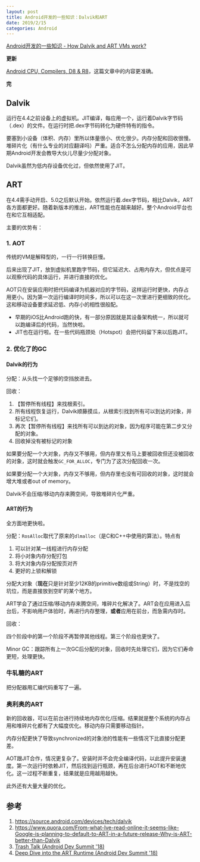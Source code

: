 ```yaml
---
layout: post
title: Android开发的一些知识：Dalvik和ART
date: 2019/2/15
categories: Android
---
```


[Android开发的一些知识 - How Dalvik and ART VMs work?](https://aprildown.xyz/2018/12/31/android-requirements/)

<!--more-->

**更新**

[Android CPU, Compilers, D8 & R8](https://proandroiddev.com/android-cpu-compilers-d8-r8-a3aa2bfbc109)，这篇文章中的内容更准确。

**完**


## Dalvik

运行在4.4之前设备上的虚拟机。JIT编译，每应用一个，运行着Dalvik字节码（.dex）的文件。在运行时把.dex字节码转化为硬件特有的指令。

要塞到小设备（体积、内存）里所以体量很小、优化很少。内存分配和回收很慢。堆碎片化（有什么专业的对应翻译吗）严重。适合不怎么分配内存的应用，因此早期Android开发会教导大伙儿尽量少分配对象。

Dalvik虽然为低内存设备优化过，但依然使用了JIT。

## ART

在4.4需手动开启、5.0之后默认开始。依然运行着.dex字节码，相比Dalvik，ART各方面都更好。随着新版本的推出，ART性能也在越来越好。整个Android平台也在和它互相适配。

主要的优势有：

### 1. AOT

传统的VM是解释型的，一行一行转换巨慢。

后来出现了JIT，放到虚拟机里跑字节码，但它延迟大、占用内存大，但优点是可以观察代码的具体运行，并进行直接的优化。

AOT只在安装应用时把代码编译为机器对应的字节码，这样运行时更快，内存占用更小。因为第一次运行编译时时间多，所以可以在这一次里进行更细致的优化。这和移动设备要求延迟低、内存小的相性很般配。

- 早期的iOS比Android跑的快，有一部分原因就是其设备架构统一，所以就可以跑编译后的代码，当然快啦。
- JIT也在运行啦。在一些代码瓶颈处（Hotspot）会把代码留下来以后跑JIT。

### 2. 优化了的GC

#### Dalvik的行为

分配：从头找一个足够的空挡放进去。

回收：

1. 【暂停所有线程】来找根索引。
1. 所有线程恢复运行，Dalvik顺藤摸瓜，从根索引找到所有可以到达的对象，并标记它们。
1. 再次【暂停所有线程】来找所有可以到达的对象，因为程序可能在第二步又分配的对象。
1. 回收掉没有被标记的对象

如果要分配一个大对象，内存又不够用，但内存里又有马上要被回收但还没被回收的对象，这时就会触发`GC_FOR_ALLOC`，专门为了这次分配回收一次。

如果要分配一个大对象，内存又不够用，但内存里也没有可回收的对象，这时就会增大堆或者out of memory。

Dalvik不会压缩/移动内存来腾空间，导致堆碎片化严重。

#### ART的行为

全方面地更快啦。

分配：`RosAlloc`取代了原来的`dlmalloc`（是C和C++中使用的算法）。特点有

1. 可以针对某一线程进行内存分配
1. 将小对象内存分配打包
1. 将大对象内存分配按页对齐
1. 更好的上锁和解锁

分配大对象（**现在**只是针对至少12KB的primitive数组或String）时，不是找空的坑位，而是直接放到空旷的某个地方。

ART学会了通过压缩/移动内存来腾空间，堆碎片化解决了。ART会在应用进入后台后，不影响用户体验时，再进行内存整理，**或者**应用在前台，而急需内存时。

回收：

四个阶段中的第一个阶段不再暂停其他线程。第三个阶段也更快了。

Minor GC：跟踪所有上一次GC后分配的对象，回收时先处理它们，因为它们寿命更短，处理更快。

### 牛轧糖的ART

把分配器用汇编代码重写了一遍。

### 奥利奥的ART

新的回收器，可以在前台进行持续地内存优化/压缩。结果就是整个系统的内存占用和堆碎片化都有了大幅度优化。移动内存只需要移动指针。

内存分配更快了导致synchronized的对象池的性能有一些情况下比直接分配更差。

AOT跟JIT合作，情况更复杂了。安装时并不会完全编译代码，以此提升安装速度。第一次运行时依赖JIT，然后找到运行瓶颈，再在后台进行AOT和不断地优化。这一过程不断重复，结果就是应用越用越快。

此外还有大量大量的优化。

## 参考

1. https://source.android.com/devices/tech/dalvik
1. https://www.quora.com/From-what-Ive-read-online-it-seems-like-Google-is-planning-to-default-to-ART-in-a-future-release-Why-is-ART-better-than-Dalvik
1. [Trash Talk (Android Dev Summit '18)](https://www.youtube.com/watch?v=Zc4JP8kNGmQ)
1. [Deep Dive into the ART Runtime (Android Dev Summit '18)](https://www.youtube.com/watch?v=vU7Rhcl9x5o)
